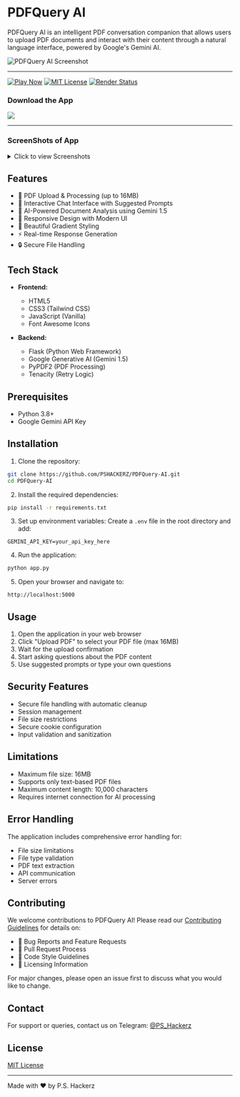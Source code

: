 # PDFQuery AI

PDFQuery AI is an intelligent PDF conversation companion that allows users to upload PDF documents and interact with their content through a natural language interface, powered by Google's Gemini AI.

![PDFQuery AI Screenshot](https://i.postimg.cc/zv2JmgqJ/icon.png)

---



[![Play Now](https://img.shields.io/badge/Play%20Now-Live%20Demo-blue)](https://pdfquery-ai.onrender.com)
[![MIT License](https://img.shields.io/badge/License-MIT-green.svg)](https://choosealicense.com/licenses/mit/)
[![Render Status](https://img.shields.io/badge/render-deployed-brightgreen)](https://pdfquery-ai.onrender.com)




### Download the App

<a href="https://www.amazon.com/dp/B0DV3L885L/">
    <img src="https://static.itch.io/images/store_badges/amazon.png" 
         srcset="https://static.itch.io/images/store_badges/amazon.png 1x, https://static.itch.io/images/store_badges/amazon@2x.png 2x">
</a>

---

### ScreenShots of App
<details>
  <summary>Click to view Screenshots</summary>
  <img src="https://i.postimg.cc/bJWZbW20/1.png" width="500">
  <img src="https://i.postimg.cc/QxpF96N5/2.png" width="500">
  <img src="https://i.postimg.cc/dtM70MFw/3.png" width="500">
  <img src="https://i.postimg.cc/cL0rQQ6z/4.png" width="500">
  <img src="https://i.postimg.cc/BZPLsSdm/5.png" width="500">
</details>


## Features

* 📄 PDF Upload & Processing (up to 16MB)
* 💬 Interactive Chat Interface with Suggested Prompts
* 🤖 AI-Powered Document Analysis using Gemini 1.5
* 📱 Responsive Design with Modern UI
* 🎨 Beautiful Gradient Styling
* ⚡ Real-time Response Generation
* 🔒 Secure File Handling

## Tech Stack

* **Frontend:**
  * HTML5
  * CSS3 (Tailwind CSS)
  * JavaScript (Vanilla)
  * Font Awesome Icons

* **Backend:**
  * Flask (Python Web Framework)
  * Google Generative AI (Gemini 1.5)
  * PyPDF2 (PDF Processing)
  * Tenacity (Retry Logic)

## Prerequisites

* Python 3.8+
* Google Gemini API Key

## Installation

1. Clone the repository:
```bash
git clone https://github.com/PSHACKERZ/PDFQuery-AI.git 
cd PDFQuery-AI
```

2. Install the required dependencies:
```bash
pip install -r requirements.txt
```

3. Set up environment variables:
Create a `.env` file in the root directory and add:
```env
GEMINI_API_KEY=your_api_key_here
```

4. Run the application:
```bash
python app.py
```

5. Open your browser and navigate to:
```
http://localhost:5000
```

## Usage

1. Open the application in your web browser
2. Click "Upload PDF" to select your PDF file (max 16MB)
3. Wait for the upload confirmation
4. Start asking questions about the PDF content
5. Use suggested prompts or type your own questions

## Security Features

* Secure file handling with automatic cleanup
* Session management
* File size restrictions
* Secure cookie configuration
* Input validation and sanitization

## Limitations

* Maximum file size: 16MB
* Supports only text-based PDF files
* Maximum content length: 10,000 characters
* Requires internet connection for AI processing

## Error Handling

The application includes comprehensive error handling for:
* File size limitations
* File type validation
* PDF text extraction
* API communication
* Server errors

## Contributing

We welcome contributions to PDFQuery AI! Please read our [Contributing Guidelines](CONTRIBUTING.md) for details on:

* 🐛 Bug Reports and Feature Requests
* 🔀 Pull Request Process
* 📝 Code Style Guidelines
* 📜 Licensing Information

For major changes, please open an issue first to discuss what you would like to change.

## Contact

For support or queries, contact us on Telegram: [@PS_Hackerz](https://t.me/pshackerzofficial)

## License

[MIT License](LICENSE)

---

Made with ❤️ by P.S. Hackerz
